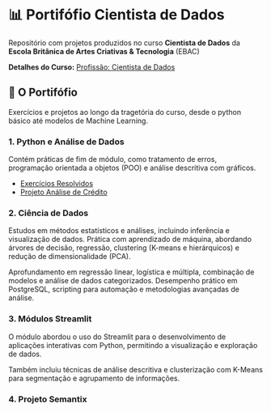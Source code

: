 # 📊 Portifófio Cientista de Dados
Repositório com projetos produzidos no curso **Cientista de Dados** da **Escola Britânica de Artes Criativas & Tecnologia** (EBAC)

**Detalhes do Curso:** [Profissão: Cientista de Dados](https://ebaconline.com.br/cientista-de-dados)

## 📂 O Portifófio
Exercícios e projetos ao longo da tragetória do curso, desde o python básico até modelos de Machine Learning.

### 1. Python e Análise de Dados
Contém práticas de fim de módulo, como tratamento de erros, programação orientada a objetos (POO) e análise descritiva com gráficos.

- [Exercícios Resolvidos](link)
- [Projeto Análise de Crédito](link)

### 2. Ciência de Dados
Estudos em métodos estatísticos e análises, incluindo inferência e visualização de dados. Prática com aprendizado de máquina, abordando árvores de decisão, regressão, clustering (K-means e hierárquicos) e redução de dimensionalidade (PCA).

Aprofundamento em regressão linear, logística e múltipla, combinação de modelos e análise de dados categorizados. Desempenho prático em PostgreSQL, scripting para automação e metodologias avançadas de análise.

### 3. Módulos Streamlit
O módulo abordou o uso do Streamlit para o desenvolvimento de aplicações interativas com Python, permitindo a visualização e exploração de dados. 

Também incluiu técnicas de análise descritiva e clusterização com K-Means para segmentação e agrupamento de informações.


### 4. Projeto Semantix
